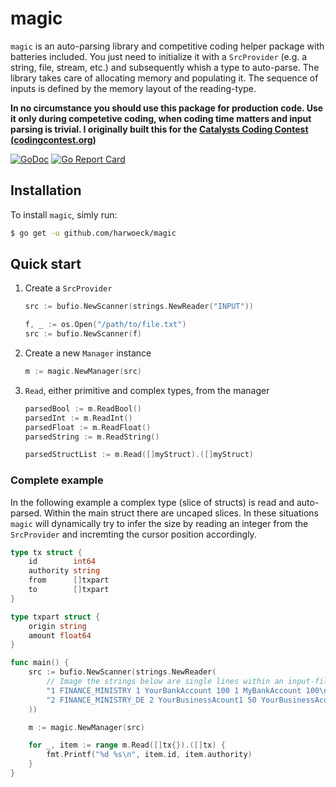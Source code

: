 # magic

`magic` is an auto-parsing library and competitive coding helper package with batteries included. You just need to initialize it with a `SrcProvider` (e.g. a string, file, stream, etc.) and subsequently whish a type to auto-parse. The library takes care of allocating memory and populating it. The sequence of inputs is defined by the memory layout of the reading-type.

**In no circumstance you should use this package for production code. Use it only during competetive coding, when coding time matters and input parsing is trivial. I originally built this for the [Catalysts Coding Contest (codingcontest.org)](http://codingcontest.org)**

[![GoDoc](https://godoc.org/github.com/harwoeck/magic?status.svg)](https://godoc.org/github.com/harwoeck/magic)
[![Go Report Card](https://goreportcard.com/badge/github.com/harwoeck/magic)](https://goreportcard.com/report/github.com/harwoeck/magic)

## Installation

To install `magic`, simly run:

```bash
$ go get -u github.com/harwoeck/magic
```

## Quick start

1. Create a `SrcProvider`

    ```go
    src := bufio.NewScanner(strings.NewReader("INPUT"))

    f, _ := os.Open("/path/to/file.txt")
    src := bufio.NewScanner(f)
    ```

2. Create a new `Manager` instance

    ```go
    m := magic.NewManager(src)
    ```

3. `Read`, either primitive and complex types, from the manager

    ```go
    parsedBool := m.ReadBool()
    parsedInt := m.ReadInt()
    parsedFloat := m.ReadFloat()
    parsedString := m.ReadString()

    parsedStructList := m.Read([]myStruct).([]myStruct)
    ```

### Complete example

In the following example a complex type (slice of structs) is read and auto-parsed. Within the main struct there are uncaped slices. In these situations `magic` will dynamically try to infer the size by reading an integer from the `SrcProvider` and incremting the cursor position accordingly.

```go
type tx struct {
    id        int64
    authority string
    from      []txpart
    to        []txpart
}

type txpart struct {
    origin string
    amount float64
}

func main() {
    src := bufio.NewScanner(strings.NewReader(
        // Image the strings below are single lines within an input-file
        "1 FINANCE_MINISTRY 1 YourBankAccount 100 1 MyBankAccount 100\n" +
        "2 FINANCE_MINISTRY_DE 2 YourBusinessAcount1 50 YourBusinessAcount2 150 1 MyBusinessAcount 200\n"
    ))

    m := magic.NewManager(src)

    for _, item := range m.Read([]tx{}).([]tx) {
        fmt.Printf("%d %s\n", item.id, item.authority)
    }
}
```
